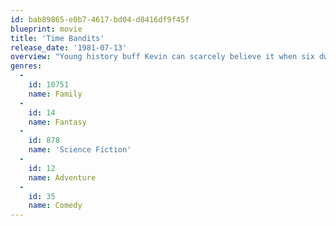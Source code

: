 ```yaml
---
id: bab89865-e0b7-4617-bd04-d8416df9f45f
blueprint: movie
title: 'Time Bandits'
release_date: '1981-07-13'
overview: "Young history buff Kevin can scarcely believe it when six dwarfs emerge from his closet one night. Former employees of the Supreme Being, they've purloined a map charting all of the holes in the fabric of time and are using it to steal treasures from different historical eras. Taking Kevin with them, they variously drop in on Napoleon, Robin Hood and King Agamemnon before the Supreme Being catches up with them."
genres:
  -
    id: 10751
    name: Family
  -
    id: 14
    name: Fantasy
  -
    id: 878
    name: 'Science Fiction'
  -
    id: 12
    name: Adventure
  -
    id: 35
    name: Comedy
---
```

